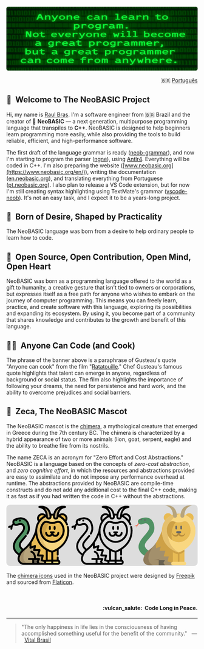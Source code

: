 ![NeoBASIC banner](https://raw.githubusercontent.com/neobasic/.github/main/assets/profile-banner_en.png)

<p align="right">🇧🇷 <a href="https://github.com/neobasic/.github/blob/main/profile/README_pt.md">Português</a></p>

## 🤗&nbsp; Welcome to The NeoBASIC Project

Hi, my name is [Raul Bras](https://github.com/teknolista). I'm a software engineer from 🇧🇷 Brazil and the creator of 🔰 **NeoBASIC** — a next generation, multipurpose programming language that transpiles to **C++**. NeoBASIC is designed to help beginners learn programming more easily, while also providing the tools to build reliable, efficient, and high-performance software.

The first draft of the language grammar is ready ([neob-grammar](https://github.com/neobasic/neob-grammar)), and now I'm starting to program the parser ([ngne](https://github.com/neobasic/ngne)), using [Antlr4](https://www.antlr.org/). Everything will be coded in C++. I'm also preparing the website ([www.neobasic.org](https://www.neobasic.org/en/)), writing the documentation ([en.neobasic.org](https://en.neobasic.org/)), and translating everything from Portuguese ([pt.neobasic.org](https://pt.neobasic.org/)). I also plan to release a VS Code extension, but for now I'm still creating syntax highlighting using TextMate's grammar ([vscode-neob](https://github.com/neobasic/vscode-neob)). It's not an easy task, and I expect it to be a years-long project.

## 🔰&nbsp; Born of Desire, Shaped by Practicality

The NeoBASIC language was born from a desire to help ordinary people to learn how to code.

## 💖&nbsp; Open Source, Open Contribution, Open Mind, Open Heart

NeoBASIC was born as a programming language offered to the world as a gift to humanity, a creative gesture that isn't tied to owners or corporations, but expresses itself as a free path for anyone who wishes to embark on the journey of computer programming. This means you can freely learn, practice, and create software with this language, exploring its possibilities and expanding its ecosystem. By using it, you become part of a community that shares knowledge and contributes to the growth and benefit of this language.

## 👨‍🍳&nbsp; Anyone Can Code (and Cook)

The phrase of the banner above is a paraphrase of Gusteau's quote "Anyone can cook" from the film "[Ratatouille](https://en.wikipedia.org/wiki/Ratatouille_(film))." Chef Gusteau's famous quote highlights that talent can emerge in anyone, regardless of background or social status. The film also highlights the importance of following your dreams, the need for persistence and hard work, and the ability to overcome prejudices and social barriers.

## 🦁&nbsp; Zeca, The NeoBASIC Mascot

The NeoBASIC mascot is the [chimera](https://en.wikipedia.org/wiki/Chimera_(creature)), a mythological creature that emerged in Greece during the 7th century BC. The chimera is characterized by a hybrid appearance of two or more animals (lion, goat, serpent, eagle) and the ability to breathe fire from its nostrils.

The name ZECA is an acronym for "Zero Effort and Cost Abstractions." NeoBASIC is a language based on the concepts of *zero-cost abstraction*, and *zero cognitive effort*, in which the resources and abstractions provided are easy to assimilate and do not impose any performance overhead at runtime. The abstractions provided by NeoBASIC are compile-time constructs and do not add any additional cost to the final C++ code, making it as fast as if you had written the code in C++ without the abstractions.

<p align="center"><img src="https://raw.githubusercontent.com/neobasic/.github/main/assets/chimera_icons.png" alt="Chimera icons adopted in the project."></p>

The [chimera icons](https://www.flaticon.com/free-icon/chimera_477118) used in the NeoBASIC project were designed by [Freepik](https://www.flaticon.com/authors/freepik) and sourced from [Flaticon](https://www.flaticon.com/).


<br />

<h4 align="right">:vulcan_salute:&nbsp; Code Long in Peace.</h4>

- - -

> "The only happiness in life lies in the consciousness of having accomplished something useful for the benefit of the community." &nbsp; — &nbsp; <a href="https://en.wikipedia.org/wiki/Vital_Brazil">Vital Brasil</a>
